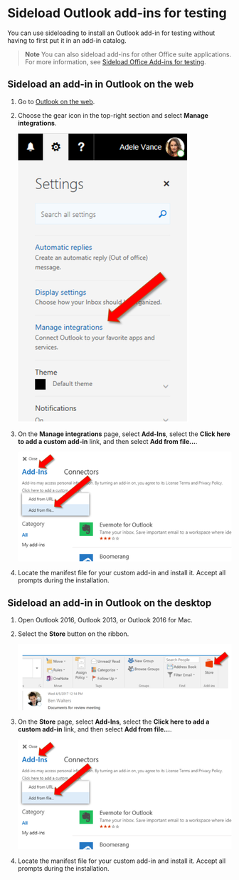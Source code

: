 
# Sideload Outlook add-ins for testing

You can use sideloading to install an Outlook add-in for testing without having to first put it in an add-in catalog.

 >**Note**  You can also sideload add-ins for other Office suite applications. For more information, see [Sideload Office Add-ins for testing](create-a-network-shared-folder-catalog-for-task-pane-and-content-add-ins.md).


## Sideload an add-in in Outlook on the web

1. Go to [Outlook on the web](https://outlook.office.com).
    
1. Choose the gear icon in the top-right section and select  **Manage integrations**.
    
    ![Outlook on the web screenshot pointing to Manage integrations option](../../images/outlook-sideload-web-manage-integrations.PNG)

1. On the  **Manage integrations** page, select **Add-Ins**, select the **Click here to add a custom add-in** link, and then select **Add from file...**.
    
    ![Manage integrations screenshot pointing to Add from a file option](../../images/outlook-sideload-web-add-from-file.PNG)

1. Locate the manifest file for your custom add-in and install it. Accept all prompts during the installation.
    
## Sideload an add-in in Outlook on the desktop

1. Open Outlook 2016, Outlook 2013, or Outlook 2016 for Mac.

1. Select the **Store** button on the ribbon.

    ![Outlook 2016 ribbon pointing to Store button](../../images/outlook-sideload-desktop-store.PNG)

1. On the  **Store** page, select **Add-Ins**, select the **Click here to add a custom add-in** link, and then select **Add from file...**.
    
    ![Store screenshot pointing to Add from a file option](../../images/outlook-sideload-web-add-from-file.PNG)

1. Locate the manifest file for your custom add-in and install it. Accept all prompts during the installation.